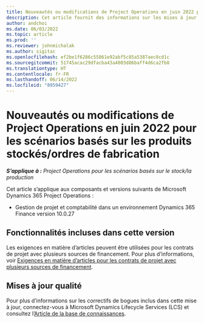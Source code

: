 ```yaml
---
title: Nouveautés ou modifications de Project Operations en juin 2022 pour les scénarios basés sur les produits stockés/ordres de fabrication
description: Cet article fournit des informations sur les mises à jour de qualité disponibles dans la version de juin 2022 de Project Operations pour les scénarios basés sur les produits stockés/ordres de fabrication.
author: andchoi
ms.date: 06/03/2022
ms.topic: article
ms.prod: ''
ms.reviewer: johnmichalak
ms.author: sigitac
ms.openlocfilehash: ef2be1f6286c55861e92abf5c85a5387aec8cd1c
ms.sourcegitcommit: 51745acac29dfacba43a4003d86baff4d6ca2fb8
ms.translationtype: HT
ms.contentlocale: fr-FR
ms.lasthandoff: 06/14/2022
ms.locfileid: "8959427"
---
```

# <a name="whats-new-or-changed-in-project-operations-june-2022-for-stockedproduction-based-scenarios"></a>Nouveautés ou modifications de Project Operations en juin 2022 pour les scénarios basés sur les produits stockés/ordres de fabrication

_**S’applique à :** Project Operations pour les scénarios basés sur le stock/la production_

Cet article s’applique aux composants et versions suivants de Microsoft Dynamics 365 Project Operations :

- Gestion de projet et comptabilité dans un environnement Dynamics 365 Finance version 10.0.27

## <a name="features-included-in-this-release"></a>Fonctionnalités incluses dans cette version

Les exigences en matière d’articles peuvent être utilisées pour les contrats de projet avec plusieurs sources de financement. Pour plus d’informations, voir [Exigences en matière d’articles pour les contrats de projet avec plusieurs sources de financement](/multiple-funding-sources-item-req.md).

## <a name="quality-updates"></a>Mises à jour qualité

Pour plus d’informations sur les correctifs de bogues inclus dans cette mise à jour, connectez-vous à Microsoft Dynamics Lifecycle Services (LCS) et consultez l’[Article de la base de connaissances](https://fix.lcs.dynamics.com/Issue/Details?bugId=673271).
